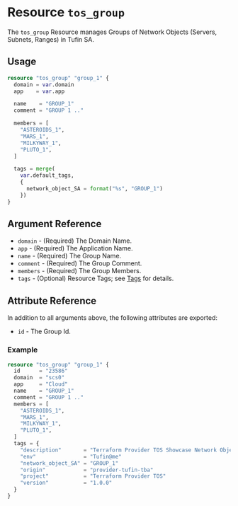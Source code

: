 # Resource `tos_group`

The `tos_group` Resource manages Groups of Network Objects (Servers, Subnets, Ranges) in Tufin SA.

## Usage

```terraform
resource "tos_group" "group_1" {
  domain = var.domain
  app    = var.app

  name    = "GROUP_1"
  comment = "GROUP 1 .."

  members = [
    "ASTEROIDS_1",
    "MARS_1",
    "MILKYWAY_1",
    "PLUTO_1",
  ]

  tags = merge(
    var.default_tags,
    {
      network_object_SA = format("%s", "GROUP_1")
    })
}
```

## Argument Reference

* `domain` - (Required) The Domain Name.
* `app` - (Required) The Application Name.
* `name` - (Required) The Group Name.
* `comment` - (Required) The Group Comment.
* `members` - (Required) The Group Members.
* `tags` - (Optional) Resource Tags; see [Tags](tag.md) for details.

## Attribute Reference

In addition to all arguments above, the following attributes are exported:

* `id` - The Group Id.

### Example

```terraform
resource "tos_group" "group_1" {
  id      = "23586"
  domain  = "scs0"
  app     = "Cloud"
  name    = "GROUP_1"
  comment = "GROUP 1 .."
  members = [
    "ASTEROIDS_1",
    "MARS_1",
    "MILKYWAY_1",
    "PLUTO_1",
  ]
  tags = {
    "description"       = "Terraform Provider TOS Showcase Network Objects"
    "env"               = "Tufin@me"
    "network_object_SA" = "GROUP_1"
    "origin"            = "provider-tufin-tba"
    "project"           = "Terraform Provider TOS"
    "version"           = "1.0.0"
  }
}
```